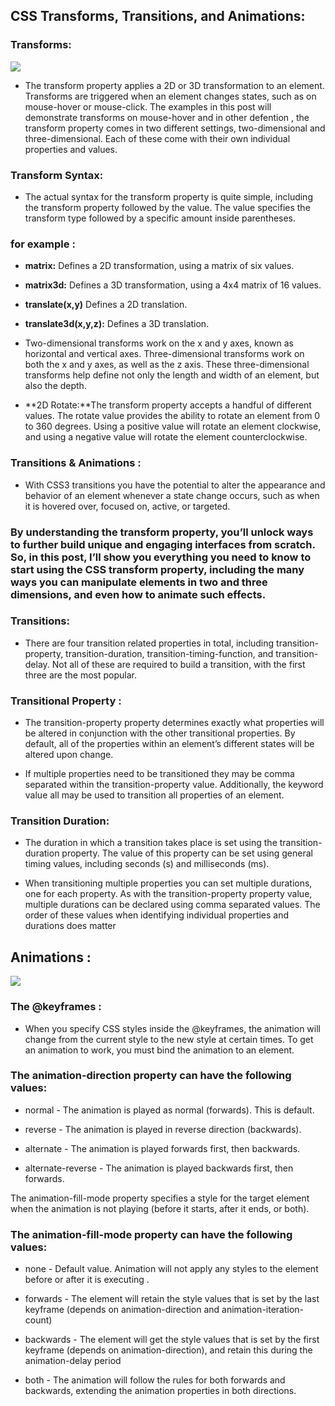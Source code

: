 ## CSS Transforms, Transitions, and Animations:


### Transforms:


![](https://miro.medium.com/max/900/1*_6MfwckxNfQTca9SiG8MdQ.png)


+ The transform property applies a 2D or 3D transformation to an element. Transforms are triggered when an element changes states, such as on mouse-hover or mouse-click. The examples in this post will demonstrate transforms on mouse-hover and in other defention , the transform property comes in two different settings, two-dimensional and three-dimensional. Each of these come with their own individual properties and values.


### Transform Syntax:

+ The actual syntax for the transform property is quite simple, including the transform property followed by the value. The value specifies the transform type followed by a specific amount inside parentheses.

### for example :

+ **matrix:** Defines a 2D transformation, using a matrix of six values.
+ **matrix3d:** Defines a 3D transformation, using a 4x4 matrix of 16 values. 
+ **translate(x,y)** Defines a 2D translation.
+ **translate3d(x,y,z):** Defines a 3D translation.



+ Two-dimensional transforms work on the x and y axes, known as horizontal and vertical axes. Three-dimensional transforms work on both the x and y axes, as well as the z axis. These three-dimensional transforms help define not only the length and width of an element, but also the depth.

+ **2D Rotate:**The transform property accepts a handful of different values. The rotate value provides the ability to rotate an element from 0 to 360 degrees. Using a positive value will rotate an element clockwise, and using a negative value will rotate the element counterclockwise.

### Transitions & Animations :

+ With CSS3 transitions you have the potential to alter the appearance and behavior of an element whenever a state change occurs, such as when it is hovered over, focused on, active, or targeted.
 

### By understanding the transform property, you’ll unlock ways to further build unique and engaging interfaces from scratch. So, in this post, I’ll show you everything you need to know to start using the CSS transform property, including the many ways you can manipulate elements in two and three dimensions, and even how to animate such effects.


### Transitions:

+ There are four transition related properties in total, including transition-property, transition-duration, transition-timing-function, and transition-delay. Not all of these are required to build a transition, with the first three are the most popular.

### Transitional Property :

+ The transition-property property determines exactly what properties will be altered in conjunction with the other transitional properties. By default, all of the properties within an element’s different states will be altered upon change.

+ If multiple properties need to be transitioned they may be comma separated within the transition-property value. Additionally, the keyword value all may be used to transition all properties of an element.

### Transition Duration:

+ The duration in which a transition takes place is set using the transition-duration property. The value of this property can be set using general timing values, including seconds (s) and milliseconds (ms).

+ When transitioning multiple properties you can set multiple durations, one for each property. As with the transition-property property value, multiple durations can be declared using comma separated values. The order of these values when identifying individual properties and durations does matter

## Animations :

![](https://stfalcon.com/uploads/images/5881e0b98e717.png)


### The @keyframes :

+ When you specify CSS styles inside the @keyframes, the animation will change from the current style to the new style at certain times. To get an animation to work, you must bind the animation to an element.

### The animation-direction property can have the following values:

+ normal - The animation is played as normal (forwards). This is default.

+ reverse - The animation is played in reverse direction (backwards).

+ alternate - The animation is played forwards first, then backwards.

+ alternate-reverse - The animation is played backwards first, then forwards.


The animation-fill-mode property specifies a style for the target element when the animation is not playing (before it starts, after it ends, or both).


### The animation-fill-mode property can have the following values:

+ none - Default value. Animation will not apply any styles to the element before or after it is executing .

+ forwards - The element will retain the style values that is set by the last keyframe (depends on animation-direction and animation-iteration-count)

+ backwards - The element will get the style values that is set by the first keyframe (depends on animation-direction), and retain this during the animation-delay period

+ both - The animation will follow the rules for both forwards and backwards, extending the animation properties in both directions.